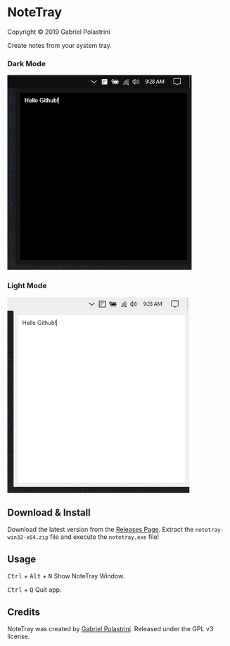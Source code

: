 # NoteTray

Copyright © 2019 Gabriel Polastrini

Create notes from your system tray.

### Dark Mode
![Dark Mode](./dark.png)

### Light Mode
![Light Mode](./light.png)

## Download & Install

Download the latest version from the [Releases Page](https://github.com/r00tgp/NoteTray/releases).
Extract the ```notetray-win32-x64.zip``` file and execute the ```notetray.exe``` file!

## Usage

<kbd>Ctrl</kbd> + <kbd>Alt</kbd> + <kbd>N</kbd> Show NoteTray Window.

<kbd>Ctrl</kbd> + <kbd>Q</kbd> Quit app.

## Credits

NoteTray was created by [Gabriel Polastrini](https://gabrielpolastrini.com). Released under the GPL v3 license.
